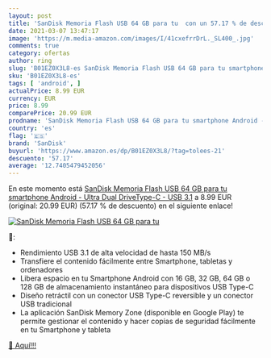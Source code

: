 ```yaml
---
layout: post
title: 'SanDisk Memoria Flash USB 64 GB para tu  con un 57.17 % de descuento'
date: 2021-03-07 13:47:17
image: 'https://m.media-amazon.com/images/I/41cxefrrDrL._SL400_.jpg'
comments: true
category: ofertas
author: ring
slug: 'B01EZ0X3L8-es SanDisk Memoria Flash USB 64 GB para tu smartphone Android...'
sku: 'B01EZ0X3L8-es'
tags: [ 'android', ]
actualPrice: 8.99 EUR
currency: EUR
price: 8.99
comparePrice: 20.99 EUR
prodname: 'SanDisk Memoria Flash USB 64 GB para tu smartphone Android - Ultra Dual DriveType-C - USB 3.1'
country: 'es'
flag: '🇪🇸'
brand: 'SanDisk'
buyurl: 'https://www.amazon.es/dp/B01EZ0X3L8/?tag=tolees-21'
descuento: '57.17'
average: '12.7405479452056'
---
```


En este momento está [SanDisk Memoria Flash USB 64 GB para tu smartphone Android - Ultra Dual DriveType-C - USB 3.1](https://www.amazon.es/dp/B01EZ0X3L8/?tag=tolees-21) a 8.99 EUR (original: 20.99 EUR) (57.17 %  de descuento) en el siguiente enlace!

[![SanDisk Memoria Flash USB 64 GB para tu ](https://m.media-amazon.com/images/I/41cxefrrDrL._SL400_.jpg)](https://www.amazon.es/dp/B01EZ0X3L8/?tag=tolees-21)

🔎:

- Rendimiento USB 3.1 de alta velocidad de hasta 150 MB/s
- Transfiere el contenido fácilmente entre Smartphone, tabletas y ordenadores
- Libera espacio en tu Smartphone Android con 16 GB, 32 GB, 64 GB o 128 GB de almacenamiento instantáneo para dispositivos USB Type-C
- Diseño retráctil con un conector USB Type-C reversible y un conector USB tradicional
- La aplicación SanDisk Memory Zone (disponible en Google Play) te permite gestionar el contenido y hacer copias de seguridad fácilmente en tu Smartphone y tableta

[🛒 Aquí!!!](https://www.amazon.es/dp/B01EZ0X3L8/?tag=tolees-21)
